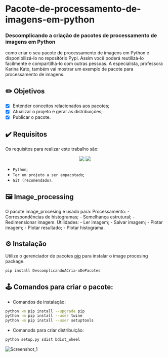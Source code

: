 # Pacote-de-processamento-de-imagens-em-python

### Descomplicando a criação de pacotes de processamento de imagens em Python
como criar o seu pacote de processamento de imagens em Python e disponibilizá-lo no repositório Pypi. Assim você poderá reutilizá-lo facilmente e compartilhá-lo com outras pessoas. A especialista, professora Karina Kato, também vai mostrar um exemplo de pacote para processamento de imagens.

## ✏️ Objetivos
- [X] Entender conceitos relacionados aos pacotes;
- [X] Atualizar o projeto e gerar as distribuições;
- [X] Publicar o pacote.

## ✔️ Requisitos 
Os requisitos para realizar este trabalho são:

<p align="center">
	<img src="https://img.shields.io/badge/Python-FFD43B?style=for-the-badge&logo=python&logoColor=blue">
	<img src="https://img.shields.io/badge/GIT-E44C30?style=for-the-badge&logo=git&logoColor=white">
</p>

- `Python`;
- `Ter um projeto a ser empacotado`;
- `Git (recomendado)`.

## 🖼️ Image_processing
O pacote image_procesing é usado para:
	Processamento:
		- Correspondências de histogramas;
		- Semelhança estrutural;
		- Redimensionar imagem.
	Utilidades:
		- Ler imagem;
		- Salvar imagem;
		- Plotar imagem;
		- Plotar resultado;
		- Plotar histograma.

## ⚙️ Instalação
Utilize o gerenciador de pacotes [pip](https://pip.pypa.io/en/stable/) para instalar o image procesing package.

```bash
pip install DescomplicandoACria-oDePacotes
```

## 🕹️ Comandos para criar o pacote:
- Comandos de instalação:
```bash
python -m pip install --upgrade pip
python -m pip install --user twine
python -m pip install --user setuptools
```
- Comanods para criar distribuição:
```bash
python setup.py sdist bdist_wheel
```

![Screenshot_1](https://user-images.githubusercontent.com/75649546/194950030-fb8581fa-7d42-4a96-b7ae-ce1a213d51dc.png)
